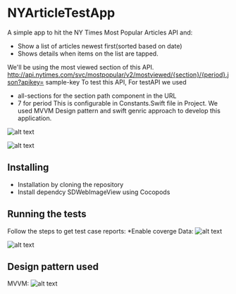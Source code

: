 # NYArticleTestApp
A simple app to hit the NY Times Most Popular Articles API and:
* Show a list of articles newest first(sorted based on date)
* Shows details when items on the list are tapped. 

We'll be using the most viewed section of this API.
http://api.nytimes.com/svc/mostpopular/v2/mostviewed/{section}/{period}.json?apikey= sample-key To test this API, 
For testAPI we used 
* all-sections for the section path component in the URL
* 7 for period 
This is configurable in Constants.Swift file in Project. 
We used MVVM Design pattern and swift genric approach to develop this application.


![alt text](https://user-images.githubusercontent.com/15336778/41942524-581bb344-79bd-11e8-9ee3-e189dda31a9e.png)

![alt text](https://user-images.githubusercontent.com/15336778/41942525-585c62cc-79bd-11e8-8858-d20be50b49bc.png)

## Installing

* Installation by cloning the repository
* Install dependcy SDWebImageView using Cocopods


## Running the tests

Follow the steps to get test case reports:
*Enable coverge Data:
![alt text](https://user-images.githubusercontent.com/15336778/41942528-5910661e-79bd-11e8-96fd-1c5f1c37163a.png)


![alt text](https://user-images.githubusercontent.com/15336778/41942526-58980566-79bd-11e8-8ddb-66d18a5658ec.png)




## Design pattern used
MVVM:
![alt text](https://user-images.githubusercontent.com/15336778/41942613-a4008032-79bd-11e8-98b5-a40e7d871203.png)


